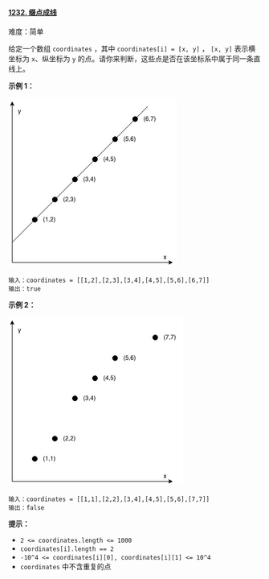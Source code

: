 #### [1232\. 缀点成线](https://leetcode.cn/problems/check-if-it-is-a-straight-line/)

难度：简单

给定一个数组 `coordinates` ，其中 `coordinates[i] = [x, y]` ， `[x, y]` 表示横坐标为 `x`、纵坐标为 `y` 的点。请你来判断，这些点是否在该坐标系中属于同一条直线上。

**示例 1：**

![](./assets/img/Question1232_01.jpg)

```
输入：coordinates = [[1,2],[2,3],[3,4],[4,5],[5,6],[6,7]]
输出：true
```

**示例 2：**

![](./assets/img/Question1232_02.jpg)

```
输入：coordinates = [[1,1],[2,2],[3,4],[4,5],[5,6],[7,7]]
输出：false
```

**提示：**

-   `2 <= coordinates.length <= 1000`
-   `coordinates[i].length == 2`
-   `-10^4 <= coordinates[i][0], coordinates[i][1] <= 10^4`
-   `coordinates` 中不含重复的点
